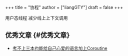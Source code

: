 +++
title = "协程"
author = ["liangGTY"]
draft = false
+++

用户态线程 减少线上上下文调用


## 优秀文章 {#优秀文章}

-   [考不上三本也能给自己心爱的语言加上Coroutine](https://zhuanlan.zhihu.com/p/25964339)
